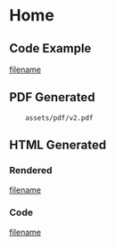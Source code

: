 # Home

## Code Example
[filename](https://raw.githubusercontent.com/johnfercher/maroto/v2/cmd/main.go ':include :type=code')

## PDF Generated
```pdf
	assets/pdf/v2.pdf
```

## HTML Generated
### Rendered
[filename](assets/html/v2.html ':include :type=html')
### Code
[filename](assets/html/v2.html ':include :type=code')